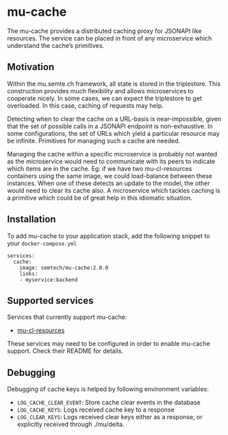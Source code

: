 # mu-cache

The mu-cache provides a distributed caching proxy for JSONAPI like resources.  The service can be placed in front of any microservice which understand the cache’s primitives.

## Motivation
Within the mu.semte.ch framework, all state is stored in the triplestore.  This construction provides much flexibility and allows microservices to cooperate nicely.  In some cases, we can expect the triplestore to get overloaded.  In this case, caching of requests may help.

Detecting when to clear the cache on a URL-basis is near-impossible, given that the set of possible calls in a JSONAPI endpoint is non-exhaustive.  In some configurations, the set of URLs which yield a particular resource may be infinite.  Primitives for managing such a cache are needed.

Managing the cache within a specific microservice is probably not wanted as the microservice would need to communicate with its peers to indicate which items are in the cache.  Eg: if we have two mu-cl-resources containers using the same image, we could load-balance between these instances.  When one of these detects an update to the model, the other would need to clear its cache also.  A microservice which tackles caching is a primitive which could be of great help in this idiomatic situation.

## Installation
To add mu-cache to your application stack, add the following snippet to your `docker-compose.yml`

```
services:
  cache:
    image: semtech/mu-cache:2.0.0
    links:
    - myservice:backend
```

## Supported services

Services that currently support mu-cache:
- [mu-cl-resources](https://github.com/mu-semtech/mu-cl-resources/blob/master/README.md#external-cache)

These services may need to be configured in order to enable mu-cache support. Check their README for details.

## Debugging
Debugging of cache keys is helped by following environment variables:

  - `LOG_CACHE_CLEAR_EVENT`: Store cache clear events in the database
  - `LOG_CACHE_KEYS`: Logs received cache key to a response
  - `LOG_CLEAR_KEYS`: Logs received clear keys either as a response, or explicitly received through ./mu/delta.
